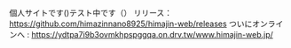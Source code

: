 個人サイトです()テスト中です（）
リリース： https://github.com/himazinnano8925/himajin-web/releases
ついにオンラインへ : https://ydtpa7i9b3ovmkhpspggqa.on.drv.tw/www.himajin-web.jp/
